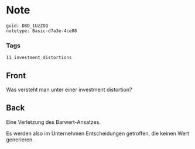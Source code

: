 # Note
```
guid: D8D_1UzZOQ
notetype: Basic-d7a3e-4ce08
```

### Tags
```
11_investment_distortions
```

## Front
<p>Was versteht man unter einer investment distortion?

## Back
<p>Eine Verletzung des Barwert-Ansatzes.
<p>Es werden also im Unternehmen Entscheidungen getroffen, die
keinen Wert generieren.
